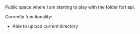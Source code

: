 Public space where I am starting to play with the folder fort api.

Currently functionality:
* Able to upload current directory
